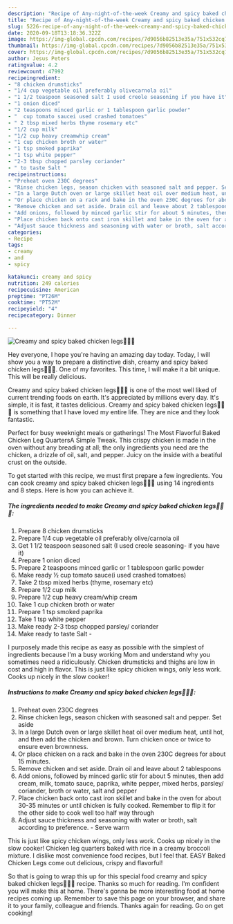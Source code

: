 ```yaml
---
description: "Recipe of Any-night-of-the-week Creamy and spicy baked chicken legs🤤🤤🤤"
title: "Recipe of Any-night-of-the-week Creamy and spicy baked chicken legs🤤🤤🤤"
slug: 5226-recipe-of-any-night-of-the-week-creamy-and-spicy-baked-chicken-legs
date: 2020-09-18T13:18:36.322Z
image: https://img-global.cpcdn.com/recipes/7d9056b82513e35a/751x532cq70/creamy-and-spicy-baked-chicken-legs🤤🤤🤤-recipe-main-photo.jpg
thumbnail: https://img-global.cpcdn.com/recipes/7d9056b82513e35a/751x532cq70/creamy-and-spicy-baked-chicken-legs🤤🤤🤤-recipe-main-photo.jpg
cover: https://img-global.cpcdn.com/recipes/7d9056b82513e35a/751x532cq70/creamy-and-spicy-baked-chicken-legs🤤🤤🤤-recipe-main-photo.jpg
author: Jesus Peters
ratingvalue: 4.2
reviewcount: 47992
recipeingredient:
- "8 chicken drumsticks"
- "1/4 cup vegetable oil preferably olivecarnola oil"
- "1 1/2 teaspoon seasoned salt I used creole seasoning if you have it"
- "1 onion diced"
- "2 teaspoons minced garlic or 1 tablespoon garlic powder"
- "  cup tomato saucei used crashed tomatoes"
- " 2 tbsp mixed herbs thyme rosemary etc"
- "1/2 cup milk"
- "1/2 cup heavy creamwhip cream"
- "1 cup chicken broth or water"
- "1 tsp smoked paprika"
- "1 tsp white pepper"
- "2-3 tbsp chopped parsley coriander"
- " to taste Salt "
recipeinstructions:
- "Preheat oven 230C degrees"
- "Rinse chicken legs, season chicken with seasoned salt and pepper. Set aside"
- "In a large Dutch oven or large skillet heat oil over medium heat, until hot, and then add the chicken and brown. Turn chicken once or twice to ensure even brownness."
- "Or place chicken on a rack and bake in the oven 230C degrees for about 15 minutes."
- "Remove chicken and set aside. Drain oil and leave about 2 tablespoons"
- "Add onions, followed by minced garlic stir for about 5 minutes, then add cream, milk, tomato sauce, paprika, white pepper, mixed herbs, parsley/ coriander, broth or water, salt and pepper"
- "Place chicken back onto cast iron skillet and bake in the oven for about 30-35 minutes or until chicken is fully cooked. Remember to flip it for the other side to cook well too half way through"
- "Adjust sauce thickness and seasoning with water or broth, salt according to preference. Serve warm"
categories:
- Recipe
tags:
- creamy
- and
- spicy

katakunci: creamy and spicy 
nutrition: 249 calories
recipecuisine: American
preptime: "PT26M"
cooktime: "PT52M"
recipeyield: "4"
recipecategory: Dinner

---
```



![Creamy and spicy baked chicken legs🤤🤤🤤](https://img-global.cpcdn.com/recipes/7d9056b82513e35a/751x532cq70/creamy-and-spicy-baked-chicken-legs🤤🤤🤤-recipe-main-photo.jpg)

Hey everyone, I hope you're having an amazing day today. Today, I will show you a way to prepare a distinctive dish, creamy and spicy baked chicken legs🤤🤤🤤. One of my favorites. This time, I will make it a bit unique. This will be really delicious.

Creamy and spicy baked chicken legs🤤🤤🤤 is one of the most well liked of current trending foods on earth. It's appreciated by millions every day. It's simple, it is fast, it tastes delicious. Creamy and spicy baked chicken legs🤤🤤🤤 is something that I have loved my entire life. They are nice and they look fantastic.

Perfect for busy weeknight meals or gatherings! The Most Flavorful Baked Chicken Leg QuartersA Simple Tweak. This crispy chicken is made in the oven without any breading at all; the only ingredients you need are the chicken, a drizzle of oil, salt, and pepper. Juicy on the inside with a beatiful crust on the outside.


To get started with this recipe, we must first prepare a few ingredients. You can cook creamy and spicy baked chicken legs🤤🤤🤤 using 14 ingredients and 8 steps. Here is how you can achieve it.

<!--inarticleads1-->

##### The ingredients needed to make Creamy and spicy baked chicken legs🤤🤤🤤:

1. Prepare 8 chicken drumsticks
1. Prepare 1/4 cup vegetable oil preferably olive/carnola oil
1. Get 1 1/2 teaspoon seasoned salt (I used creole seasoning- if you have it)
1. Prepare 1 onion diced
1. Prepare 2 teaspoons minced garlic or 1 tablespoon garlic powder
1. Make ready  ½ cup tomato sauce(i used crashed tomatoes)
1. Take  2 tbsp mixed herbs (thyme, rosemary etc)
1. Prepare 1/2 cup milk
1. Prepare 1/2 cup heavy cream/whip cream
1. Take 1 cup chicken broth or water
1. Prepare 1 tsp smoked paprika
1. Take 1 tsp white pepper
1. Make ready 2-3 tbsp chopped parsley/ coriander
1. Make ready  to taste Salt -


I purposely made this recipe as easy as possible with the simplest of ingredients because I&#39;m a busy working Mom and understand why you sometimes need a ridiculously. Chicken drumsticks and thighs are low in cost and high in flavor. This is just like spicy chicken wings, only less work. Cooks up nicely in the slow cooker! 

<!--inarticleads2-->

##### Instructions to make Creamy and spicy baked chicken legs🤤🤤🤤:

1. Preheat oven 230C degrees
1. Rinse chicken legs, season chicken with seasoned salt and pepper. Set aside
1. In a large Dutch oven or large skillet heat oil over medium heat, until hot, and then add the chicken and brown. Turn chicken once or twice to ensure even brownness.
1. Or place chicken on a rack and bake in the oven 230C degrees for about 15 minutes.
1. Remove chicken and set aside. Drain oil and leave about 2 tablespoons
1. Add onions, followed by minced garlic stir for about 5 minutes, then add cream, milk, tomato sauce, paprika, white pepper, mixed herbs, parsley/ coriander, broth or water, salt and pepper
1. Place chicken back onto cast iron skillet and bake in the oven for about 30-35 minutes or until chicken is fully cooked. Remember to flip it for the other side to cook well too half way through
1. Adjust sauce thickness and seasoning with water or broth, salt according to preference. - Serve warm


This is just like spicy chicken wings, only less work. Cooks up nicely in the slow cooker! Chicken leg quarters baked with rice in a creamy broccoli mixture. I dislike most convenience food recipes, but I feel that. EASY Baked Chicken Legs come out delicious, crispy and flavorful! 

So that is going to wrap this up for this special food creamy and spicy baked chicken legs🤤🤤🤤 recipe. Thanks so much for reading. I'm confident you will make this at home. There's gonna be more interesting food at home recipes coming up. Remember to save this page on your browser, and share it to your family, colleague and friends. Thanks again for reading. Go on get cooking!
